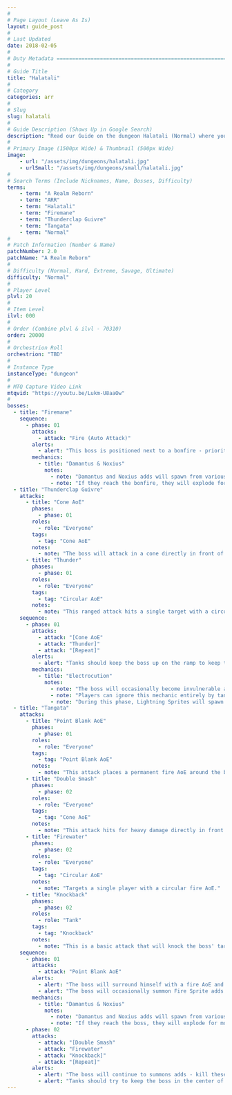 ```yaml
---
#
# Page Layout (Leave As Is)
layout: guide_post
#
# Last Updated
date: 2018-02-05
#
# Duty Metadata ================================================================
#
# Guide Title
title: "Halatali"
#
# Category
categories: arr
#
# Slug
slug: halatali
#
# Guide Description (Shows Up in Google Search)
description: "Read our Guide on the dungeon Halatali (Normal) where you'll face off against Firemane, Thunderclap Guivre, and Tangata."
#
# Primary Image (1500px Wide) & Thumbnail (500px Wide)
image:
    - url: "/assets/img/dungeons/halatali.jpg"
    - urlSmall: "/assets/img/dungeons/small/halatali.jpg"
#
# Search Terms (Include Nicknames, Name, Bosses, Difficulty)
terms:
    - term: "A Realm Reborn"
    - term: "ARR"
    - term: "Halatali"
    - term: "Firemane"
    - term: "Thunderclap Guivre"
    - term: "Tangata"
    - term: "Normal"
#
# Patch Information (Number & Name)
patchNumber: 2.0
patchName: "A Realm Reborn"
#
# Difficulty (Normal, Hard, Extreme, Savage, Ultimate)
difficulty: "Normal"
#
# Player Level
plvl: 20
#
# Item Level
ilvl: 000
#
# Order (Combine plvl & ilvl - 70310)
order: 20000
#
# Orchestrion Roll
orchestrion: "TBD"
#
# Instance Type
instanceType: "dungeon"
#
# MTQ Capture Video Link
mtqvid: "https://youtu.be/Lukm-U8aaOw"
#
bosses:
  - title: "Firemane"
    sequence:
      - phase: 01
        attacks:
          - attack: "Fire (Auto Attack)"
        alerts:
          - alert: "This boss is positioned next to a bonfire - prioritize killing the adds that spawn before they reach the bonfire to avoid raid wide damage."
        mechanics:
          - title: "Damantus & Noxius"
            notes:
              - note: "Damantus and Noxius adds will spawn from various locations and make their way to the bonfire near the boss."
              - note: "If they reach the bonfire, they will explode for moderate raid wide damage - prioritize killing these adds."
  - title: "Thunderclap Guivre"
    attacks:
      - title: "Cone AoE"
        phases:
          - phase: 01
        roles:
          - role: "Everyone"
        tags:
          - tag: "Cone AoE"
        notes:
          - note: "The boss will attack in a cone directly in front of him - dodge as necessary."
      - title: "Thunder"
        phases:
          - phase: 01
        roles:
          - role: "Everyone"
        tags:
          - tag: "Circular AoE"
        notes:
          - note: "This ranged attack hits a single target with a circular lightning AoE."
    sequence:
      - phase: 01
        attacks:
          - attack: "[Cone AoE"
          - attack: "Thunder]"
          - attack: "[Repeat]"
        alerts:
          - alert: "Tanks should keep the boss up on the ramp to keep the party off the arena floor to avoid damage from Electrocution."
        mechanics:
          - title: "Electrocution"
            notes:
              - note: "The boss will occasionally become invulnerable and run to the center of the arena where he will electrocute the floor."
              - note: "Players can ignore this mechanic entirely by tanking and fighting the boss towards the base of the ramp into the arena."
              - note: "During this phase, Lightning Sprites will spawn that must be killed before the boss will return to the fight."
  - title: "Tangata"
    attacks:
      - title: "Point Blank AoE"
        phases:
          - phase: 01
        roles:
          - role: "Everyone"
        tags:
          - tag: "Point Blank AoE"
        notes:
          - note: "This attack places a permanent fire AoE around the boss while he immune to damage."
      - title: "Double Smash"
        phases:
          - phase: 02
        roles:
          - role: "Everyone"
        tags:
          - tag: "Cone AoE"
        notes:
          - note: "This attack hits for heavy damage directly in front of the boss - tank facing away from the group."
      - title: "Firewater"
        phases:
          - phase: 02
        roles:
          - role: "Everyone"
        tags:
          - tag: "Circular AoE"
        notes:
          - note: "Targets a single player with a circular fire AoE."
      - title: "Knockback"
        phases:
          - phase: 02
        roles:
          - role: "Tank"
        tags:
          - tag: "Knockback"
        notes:
          - note: "This is a basic attack that will knock the boss' target backwards."
    sequence:
      - phase: 01
        attacks:
          - attack: "Point Blank AoE"
        alerts:
          - alert: "The boss will surround himself with a fire AoE and become immune - kill the adds that spawn and he will eventually become mobile."
          - alert: "The boss will occasionally summon Fire Sprite adds - prioritize these after Damantus and Noxius adds."
        mechanics:
          - title: "Damantus & Noxius"
            notes:
              - note: "Damantus and Noxius adds will spawn from various locations and make their way to the boss."
              - note: "If they reach the boss, they will explode for moderate raid wide damage - prioritize killing these adds."
      - phase: 02
        attacks:
          - attack: "[Double Smash"
          - attack: "Firewater"
          - attack: "Knockback]"
          - attack: "[Repeat]"
        alerts:
          - alert: "The boss will continue to summons adds - kill these as necessary."
          - alert: "Tanks should try to keep the boss in the center of the room to allow DPS adequate time to take out Damantus and Noxius adds before they reach the boss."
---
```

